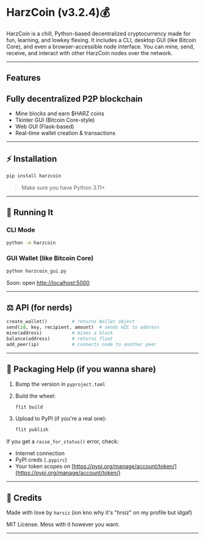 # HarzCoin (v3.2.4)💰

HarzCoin is a chill, Python-based decentralized cryptocurrency made for fun, learning, and lowkey flexing. It includes a CLI, desktop GUI (like Bitcoin Core), and even a browser-accessible node interface. You can mine, send, receive, and interact with other HarzCoin nodes over the network.

---

## Features

## Fully decentralized P2P blockchain

* Mine blocks and earn $HARZ coins
* Tkinter GUI (Bitcoin Core-style)
* Web GUI (Flask-based)
* Real-time wallet creation & transactions

---

## ⚡ Installation

```bash
pip install harzcoin
```

> Make sure you have Python 3.11+

---

## 🚀 Running It

### CLI Mode

```bash
python -m harzcoin
```

### GUI Wallet (like Bitcoin Core)

```bash
python harzcoin_gui.py
```

Soon: open [http://localhost:5000](http://localhost:5000)

---

## ⚖️ API (for nerds)

```python
create_wallet()         # returns Wallet object
send(id, key, recipient, amount)  # sends HZC to address
mine(address)           # mines a block
balance(address)        # returns float
add_peer(ip)            # connects node to another peer
```

---

## 🧳 Packaging Help (if you wanna share)

1. Bump the version in `pyproject.toml`
2. Build the wheel:

   ```bash
   flit build
   ```
3. Upload to PyPI (if you're a real one):

   ```bash
   flit publish
   ```

If you get a `raise_for_status()` error, check:

* Internet connection
* PyPI creds (`.pypirc`)
* Your token scopes on [https://pypi.org/manage/account/token/](https://pypi.org/manage/account/token/)

---

## 🫡 Credits

Made with love by `harsiz` (ion kno why it's "hrsiz" on my profile but idgaf)

MIT License. Mess with it however you want.

---

